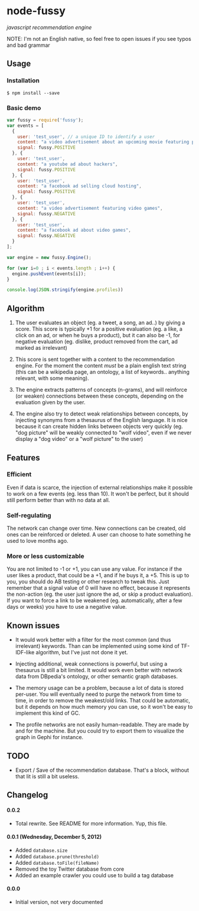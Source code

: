 node-fussy
==========

*javascript recommendation engine*

NOTE: I'm not an English native, so feel free to open issues if you see typos and bad grammar

## Usage

### Installation

    $ npm install --save

### Basic demo

```Javascript
var fussy = require('fussy');
var events = [
  {
    user: 'test_user', // a unique ID to identify a user
    content: "a video advertisement about an upcoming movie featuring pirates",
    signal: fussy.POSITIVE
  }, {
    user: 'test_user',
    content: "a youtube ad about hackers",
    signal: fussy.POSITIVE
  }, {
    user: 'test_user',
    content: "a facebook ad selling cloud hosting",
    signal: fussy.POSITIVE
  }, {
    user: 'test_user',
    content: "a video advertisement featuring video games",
    signal: fussy.NEGATIVE
  }, {
    user: 'test_user',
    content: "a facebook ad about video games",
    signal: fussy.NEGATIVE
  }
];

var engine = new fussy.Engine();

for (var i=0 ; i < events.length ; i++) {
  engine.pushEvent(events[i]);
}

console.log(JSON.stringify(engine.profiles))
```

## Algorithm

1. The user evaluates an object (eg. a tweet, a song, an ad..) by giving a score.
This score is typically +1 for a positive evaluation (eg. a like, a click on an ad, or when he buys a product),
but it can also be -1, for negative evaluation (eg. dislike, product removed from the cart, ad marked as irrelevant)

2. This score is sent together with a content to the recommendation engine. For the moment the content *must* be a plain english text string (this can be a wikipedia page, an ontology, a list of keywords.. anything relevant, with some meaning).

3. The engine extracts patterns of concepts (n-grams), and will reinforce (or weaken) connections between these concepts, depending on the evaluation given by the user.

4. The engine also try to detect weak relationships between concepts, by injecting synonyms from a thesaurus of the English language. It is nice because it can create hidden links between objects very quickly (eg. "dog picture" will be weakly connected to "wolf video", even if we never display a "dog video" or a "wolf picture" to the user)


## Features

### Efficient

Even if data is scarce, the injection of external relationships make it possible to work on a few events (eg. less than 10). It won't be perfect, but it should still perform better than with no data at all.

### Self-regulating

The network can change over time. New connections can be created, old ones can be reinforced or deleted. A user can choose to hate something he used to love months ago.

### More or less customizable

You are not limited to -1 or +1, you can use any value. For instance if the user likes a product, that could be a +1, and if he buys it, a +5. This is up to you, you should do AB testing or other research to tweak this.
Just remember that a signal value of 0 will have no effect, because it represents the non-action (eg. the user just ignore the ad, or skip a product evaluation). If you want to force a link to be weakened (eg. automatically, after a few days or weeks) you have to use a negative value.

## Known issues

 * It would work better with a filter for the most common (and thus irrelevant) keywords. Than can be implemented using some kind of TF-IDF-like algorithm, but I've just not done it yet.

 * Injecting additional, weak connections is powerful, but using a thesaurus is still a bit limited. It would work even better with network data from DBpedia's ontology, or other semantic graph databases.

 * The memory usage can be a problem, because a lot of data is stored per-user. You will eventually need to purge the network from time to time, in order to remove the weakest/old links. That could be automatic, but it depends on how much memory you can use, so it won't be easy to implement this kind of GC.

 * The profile networks are not easily human-readable. They are made by and for the machine. But you could try to export them to visualize the graph in Gephi for instance.


## TODO

 * Export / Save of the recommendation database. That's a block, without that Iit is still a bit useless.


## Changelog

#### 0.0.2

 * Total rewrite. See README for more information. Yup, this file.

#### 0.0.1 (Wednesday, December 5, 2012)

 * Added `database.size`
 * Added `database.prune(threshold)`
 * Added `database.toFile(fileName)`
 * Removed the toy Twitter database from core
 * Added an example crawler you could use to build a tag database

#### 0.0.0

 * Initial version, not very documented
